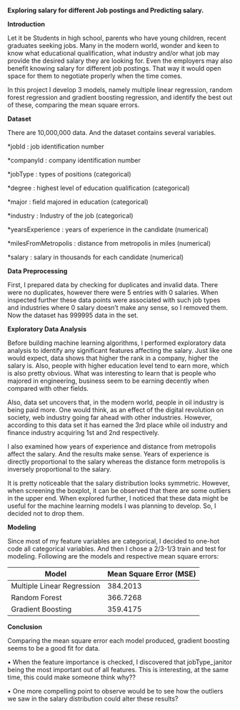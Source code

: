 **Exploring salary for different Job postings and Predicting salary.**

**Introduction**

Let it be Students in high school, parents who have young children, recent graduates seeking jobs. Many in the modern world, wonder and keen to know what educational qualification, what industry and/or what job may provide the desired salary they are looking for. Even the employers may also benefit knowing salary for different job postings. That way it would open space for them to negotiate properly when the time comes.

In this project I develop 3 models, namely multiple linear regression, random forest regression and gradient boosting regression, and identify the best out of these, comparing the mean square errors.

**Dataset**

There are 10,000,000 data. And the dataset contains several variables.

*jobId		 	: job identification number 

*companyId	 	: company identification number

*jobType	 	: types of positions (categorical)

*degree		 	: highest level of education qualification (categorical)

*major		 	: field majored in education (categorical)

*industry		: Industry of the job (categorical)

*yearsExperience          : years of experience in the candidate (numerical)

*milesFromMetropolis : distance from metropolis in miles (numerical)

*salary			: salary in thousands for each candidate (numerical)

**Data Preprocessing**

First, I prepared data by checking for duplicates and invalid data. There were no duplicates, however there were 5 entries with 0 salaries. When inspected further these data points were associated with such job types and industries where 0 salary doesn’t make any sense, so I removed them. Now the dataset has 999995 data in the set.

**Exploratory Data Analysis**

Before building machine learning algorithms, I performed exploratory data analysis to identify any significant features affecting the salary. 
Just like one would expect, data shows that higher the rank in a company, higher the salary is. Also, people with higher education level tend to earn more, which is also pretty obvious. What was interesting to learn that is people who majored in engineering, business seem to be earning decently when compared with other fields. 

Also, data set uncovers that, in the modern world, people in oil industry is being paid more. One would think, as an effect of the digital revolution on society, web industry going far ahead with other industries. However, according to this data set it has earned the 3rd place while oil industry and finance industry acquiring 1st and 2nd respectively.
 
I also examined how years of experience and distance from metropolis affect the salary. And the results make sense. Years of experience is directly proportional to the salary whereas the distance form metropolis is inversely proportional to the salary.

It is pretty noticeable that the salary distribution looks symmetric. However, when screening the boxplot, it can be observed that there are some outliers in the upper end. When explored further, I noticed that these data might be useful for the machine learning models I was planning to develop. So, I decided not to drop them.

**Modeling**

Since most of my feature variables are categorical, I decided to one-hot code all categorical variables. And then I chose a 2/3-1/3 train and test for modeling.
Following are the models and respective mean square errors:

Model | Mean Square Error (MSE)
------------ | -------------
Multiple Linear Regression| 384.2013
Random Forest | 	366.7268
Gradient Boosting |  359.4175

**Conclusion**

Comparing the mean square error each model produced, gradient boosting seems to be a good fit for data. 

•	When the feature importance is checked, I discovered that jobType_janitor being the most important out of all features. This is interesting, at the same time, this could make someone think why??

•	One more compelling point to observe would be to see how the outliers we saw in the salary distribution could alter these results?
